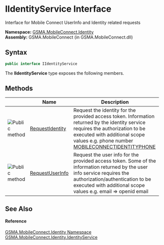 IIdentityService Interface
==========================
Interface for Mobile Connect UserInfo and Identity related requests

**Namespace:** [GSMA.MobileConnect.Identity][1]  
**Assembly:** GSMA.MobileConnect (in GSMA.MobileConnect.dll)

Syntax
------

```csharp
public interface IIdentityService
```

The **IIdentityService** type exposes the following members.


Methods
-------

                 | Name                 | Description                                                                                                                                                                                                                     
---------------- | -------------------- | ------------------------------------------------------------------------------------------------------------------------------------------------------------------------------------------------------------------------------- 
![Public method] | [RequestIdentity][2] | Request the identity for the provided access token. Information returned by the identity service requires the authorization to be executed with additional scope values e.g. phone number [MOBILECONNECTIDENTITYPHONE][3]       
![Public method] | [RequestUserInfo][4] | Request the user info for the provided access token. Some of the information returned by the user info service requires the authorization/authentication to be executed with additional scope values e.g. email => openid email 


See Also
--------

#### Reference
[GSMA.MobileConnect.Identity Namespace][1]  
[GSMA.MobileConnect.Identity.IdentityService][5]  

[1]: ../README.md
[2]: RequestIdentity.md
[3]: ../../GSMA.MobileConnect/MobileConnectConstants/MOBILECONNECTIDENTITYPHONE.md
[4]: RequestUserInfo.md
[5]: ../IdentityService/README.md
[6]: ../../_icons/Help.png
[Public method]: ../../_icons/pubmethod.gif "Public method"